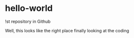 # hello-world
!st repository in Github


Well, this looks like the right place 
finally looking at the coding 
